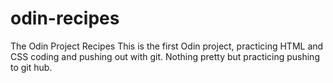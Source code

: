 # odin-recipes
The Odin Project Recipes
This is the first Odin project, practicing HTML and CSS coding and pushing out with git. Nothing pretty but practicing pushing to git hub. 